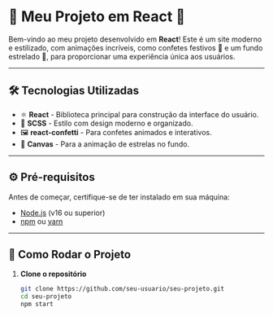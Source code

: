 # 🌌 **Meu Projeto em React** 🚀  

Bem-vindo ao meu projeto desenvolvido em **React**! Este é um site moderno e estilizado, com animações incríveis, como confetes festivos 🎉 e um fundo estrelado 🌟, para proporcionar uma experiência única aos usuários.

---

## 🛠 **Tecnologias Utilizadas**

- ⚛️ **React** - Biblioteca principal para construção da interface do usuário.  
- 💅 **SCSS** - Estilo com design moderno e organizado.  
- 🖼 **react-confetti** - Para confetes animados e interativos.  
- 🎨 **Canvas** - Para a animação de estrelas no fundo.  

---


## ⚙️ **Pré-requisitos**

Antes de começar, certifique-se de ter instalado em sua máquina:

- [Node.js](https://nodejs.org) (v16 ou superior)  
- [npm](https://www.npmjs.com/) ou [yarn](https://yarnpkg.com/)  

---

## 🚀 **Como Rodar o Projeto**

1. **Clone o repositório**  
   ```bash
   git clone https://github.com/seu-usuario/seu-projeto.git
   cd seu-projeto
   npm start
